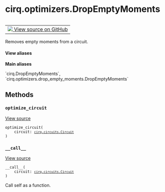 <div itemscope itemtype="http://developers.google.com/ReferenceObject">
<meta itemprop="name" content="cirq.optimizers.DropEmptyMoments" />
<meta itemprop="path" content="Stable" />
<meta itemprop="property" content="__call__"/>
<meta itemprop="property" content="optimize_circuit"/>
</div>

# cirq.optimizers.DropEmptyMoments

<!-- Insert buttons and diff -->

<table class="tfo-notebook-buttons tfo-api" align="left">

<td>
  <a target="_blank" href="https://github.com/quantumlib/cirq/tree/master/cirq/optimizers/drop_empty_moments.py">
    <img src="https://www.tensorflow.org/images/GitHub-Mark-32px.png" />
    View source on GitHub
  </a>
</td>
</table>



Removes empty moments from a circuit.

<section class="expandable">
  <h4 class="showalways">View aliases</h4>
  <p>
<b>Main aliases</b>
<p>`cirq.DropEmptyMoments`, `cirq.optimizers.drop_empty_moments.DropEmptyMoments`</p>
</p>
</section>

<!-- Placeholder for "Used in" -->


## Methods

<h3 id="optimize_circuit"><code>optimize_circuit</code></h3>

<a target="_blank" href="https://github.com/quantumlib/cirq/tree/master/cirq/optimizers/drop_empty_moments.py">View source</a>

<pre class="devsite-click-to-copy prettyprint lang-py tfo-signature-link">
<code>optimize_circuit(
    circuit: <a href="../../cirq/circuits/Circuit.md"><code>cirq.circuits.Circuit</code></a>
)
</code></pre>




<h3 id="__call__"><code>__call__</code></h3>

<a target="_blank" href="https://github.com/quantumlib/cirq/tree/master/cirq/optimizers/drop_empty_moments.py">View source</a>

<pre class="devsite-click-to-copy prettyprint lang-py tfo-signature-link">
<code>__call__(
    circuit: <a href="../../cirq/circuits/Circuit.md"><code>cirq.circuits.Circuit</code></a>
)
</code></pre>

Call self as a function.




